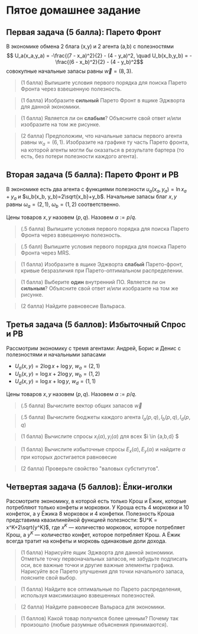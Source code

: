 # Пятое домашнее задание

## Первая задача (5 балла): Парето Фронт

В экономике обмена 2 блага (x,y) и 2 агента (a,b) с полезностями
$$ U_a(x_a,y_a) = -\frac{(7 - x_a)^2}{2} - (4 - y_a)^2, \quad U_b(x_b,y_b) = -\frac{(6 - x_b)^2}{2} - (4 - y_b)^2$$
совокупные начальные запасы равны $\vec w = (8, 3)$.

> (1 балла) Выпишите условия первого порядка для поиска Парето Фронта через взвешенную полезность.

> (1 балла) Изобразите **сильный** Парето Фронт в ящике Эджворта для данной экономики.

> (1 баллa) Является ли он **слабым**? Объясните свой ответ и/или изобразите на том же рисунке.

> (2 баллa) Предположим, что начальные запасы первого агента равны $w_a = (6,1)$. Изобразите на графике ту часть Парето фронта, на которой агенты могли бы оказаться в результате бартера (то есть, без потери полезности каждого агента). 

## Вторая задача (5 балла): Парето Фронт и РВ

В экономике есть два агента с функциями полезности $u_a(x_a, y_a)=\ln x_a + y_a$ и $u_b(x_b, y_b)=2\sqrt{x_b}+y_b$. Начальные запасы благ $x, y$ равны $\omega_a = (2,1),\ \omega_b = (1,2)$ соответственно.

Цены товаров $x,y$ назовем $(p,q)$. Назовем $\alpha := p/q$.

> (.5 балла) Выпишите условия первого порядка для поиска Парето Фронта через взвешенную полезность.

> (.5 балл) Выпишите условия первого порядка для поиска Парето Фронта через MRS.

> (1 баллa) Изобразите в ящике Эджворта **слабый** Парето-фронт, кривые безразличия при Парето-оптимальном распределении.

> (1 баллa) Выберите **один** внутренний ПО. Является ли он **сильным**? Объясните свой ответ и/или изобразите на том же рисунке.

> (2 баллa) Найдите равновесие Вальраса.

## Третья задача (5 баллов): Избыточный Спрос и РВ

Рассмотрим экономику с тремя агентами: Андрей, Борис и Денис с полезностями и начальными запасами

- $U_a (x,y) = 2 \log x + \log{y}$, $w_a = (2,1)$
- $U_b (x,y) = \log{x} + 2 \log{y}$, $w_b = (1,2)$
- $U_d (x,y) = \log{x} + \log{y}$, $w_d = (1,1)$

Цены товаров $x,y$ назовем $(p,q)$. Назовем $\alpha := p/q$.

> (.5 балла) Вычислите вектор общих запасов $\vec w$

> (.5 балла) Вычислите бюджеты каждого агента $I_a(p,q), I_b(p,q), I_d(p,q)$ 

> (1 балла) Вычислите спросы $x_i(\alpha), y_i(\alpha)$ для всех $i \in \{a,b,d\}
$

> (1 баллa) Вычислите избыточныe спросы $E_x(\alpha), E_y(\alpha)$ и найдите $\alpha$ при которых достигается равновесие

> (2 балла) Проверьте свойство "валовых субститутов".

## Четвертая задача (5 баллов): Ёлки-иголки

Рассмотрите экономику, в которой есть только Крош и Ёжик, которые потребляют только конфеты и морковки. У Кроша есть 4 морковки и 10 конфеток, а у Ёжика 8 морковок и 4 конфетки. Полезность Кроша представима квазилинейной функцией полезности: $U^K = x^K+2\sqrt{y^K}$, где $x^K$ — количество морковок, которое потребляет Крош, а $y^K$ — количество конфет, которое потребляет Крош. А Ёжик всегда тратит на конфеты и морковь одинаковые доли дохода. 

> (1 балла) Нарисуйте ящик Эджворта для данной экономики. Отметьте точку первоначальных запасов, не забудьте подписать оси, все важные точки и другие важные элементы графика. Нарисуйте все Парето улучшения для точки начального запаса, поясните свой выбор. 

> (1 балла) Найдите все оптимальные по Парето распределения, используя максимизацию взвешенных полезностей. 

> (2 балла) Найдите равновесие Вальраса для экономики. 

> (1 баллов) Какой товар получился более ценным? Почему так произошло (любые разумные объяснения принимаются).
